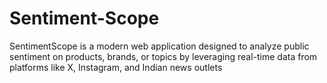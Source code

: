# Sentiment-Scope
SentimentScope is a modern web application designed to analyze public sentiment on products, brands, or topics by leveraging real-time data from platforms like X, Instagram, and Indian news outlets
